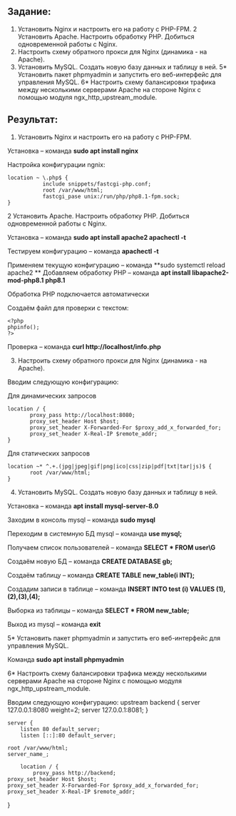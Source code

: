 ## Задание:

1. Установить Nginx и настроить его на работу с PHP-FPM.
2 Установить Apache. Настроить обработку PHP. Добиться одновременной работы с Nginx.
3. Настроить схему обратного прокси для Nginx (динамика - на Apache).
4. Установить MySQL. Создать новую базу данных и таблицу в ней.
5* Установить пакет phpmyadmin и запустить его веб-интерфейс для управления MySQL.
6* Настроить схему балансировки трафика между несколькими серверами Apache на стороне Nginx с помощью модуля ngx_http_upstream_module.

## Результат:
1. Установить Nginx и настроить его на работу с PHP-FPM.

Установка – команда **sudo apt install nginx**

Настройка конфигурации ngnix:

	location ~ \.php$ {
		       include snippets/fastcgi-php.conf;
		       root /var/www/html;
		       fastcgi_pase unix:/run/php/php8.1-fpm.sock;
	}

2 Установить Apache. Настроить обработку PHP. Добиться одновременной работы с Nginx.

Установка – команда **sudo apt install apache2 apachectl -t**

Тестируем конфигурацию – команда **apachectl -t**

Применяем текущую конфигурацию – команда **sudo systemctl reload apache2
**
Добавляем обработку PHP – команда **apt install libapache2-mod-php8.1 php8.1**

Обработка PHP подключается автоматически

Создаём файл для проверки с текстом:

	<?php
	phpinfo();
	?>
 
Проверка – команда **curl http://localhost/info.php**

3. Настроить схему обратного прокси для Nginx (динамика - на Apache).

Вводим следующую конфигурацию:

Для динамических запросов

	location / {
	       proxy_pass http://localhost:8080;
	       proxy_set_header Host $host;
	       proxy_set_header X-Forwarded-For $proxy_add_x_forwarded_for;
	       proxy_set_header X-Real-IP $remote_addr;
	}

Для статических запросов

	location ~* ^.+.(jpg|jpeg|gif|png|ico|css|zip|pdf|txt|tar|js)$ {
	       root /var/www/html;
	}

4. Установить MySQL. Создать новую базу данных и таблицу в ней.

Установка – команда **apt install mysql-server-8.0**

Заходим в консоль mysql – команда **sudo mysql**

Переходим в системную БД mysql – команда **use mysql;**

Получаем список пользователей – команда **SELECT * FROM user\G**

Создаём новую БД – команда **CREATE DATABASE gb;**

Создаём таблицу – команда **CREATE TABLE new_table(i INT);**

Создадим записи в таблице – команда **INSERT INTO test (i) VALUES (1),(2),(3),(4);**

Выборка из таблицы – команда **SELECT * FROM new_table;**

Выход из mysql – команда **exit**

5* Установить пакет phpmyadmin и запустить его веб-интерфейс для управления MySQL.

Команда **sudo apt install phpmyadmin**

6* Настроить схему балансировки трафика между несколькими серверами Apache на стороне Nginx с помощью модуля ngx_http_upstream_module.

Вводим следующую конфигурацию:
	upstream backend {
		server 127.0.0.1:8080 weight=2;
		server 127.0.0.1:8081;
	}
	
	server {
		listen 80 default_server;
		listen [::]:80 default_server;
	
	root /var/www/html;
	server_name_;
	
		location / {
			proxy_pass http://backend;
	proxy_set_header Host $host;
	proxy_set_header X-Forwarded-For $proxy_add_x_forwarded_for;
	proxy_set_header X-Real-IP $remote_addr;
}
